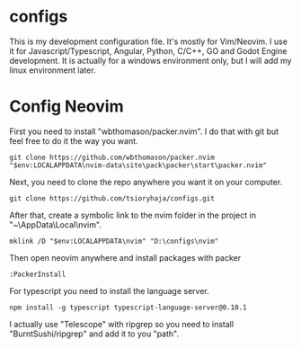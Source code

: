 # configs

This is my development configuration file. It's mostly for Vim/Neovim.
I use it for Javascript/Typescript, Angular, Python, C/C++, GO and Godot Engine development.
It is actually for a windows environment only, but I will add my linux environment later.

# Config Neovim

First you need to install "wbthomason/packer.nvim".
I do that with git but feel free to do it the way you want.

``` shell
git clone https://github.com/wbthomason/packer.nvim "$env:LOCALAPPDATA\nvim-data\site\pack\packer\start\packer.nvim"
```

Next, you need to clone the repo anywhere you want it on your computer.

``` shell
git clone https://github.com/tsioryhaja/configs.git
```

After that, create a symbolic link to the nvim folder in the project in "~\AppData\Local\nvim".

``` shell
mklink /D "$env:LOCALAPPDATA\nvim" "D:\configs\nvim"
```

Then open neovim anywhere and install packages with packer

``` shell
:PackerInstall
```

For typescript you need to install the language server.

``` shell
npm install -g typescript typescript-language-server@0.10.1
```

I actually use "Telescope" with ripgrep so you need to install "BurntSushi/ripgrep" and add it to you "path".
